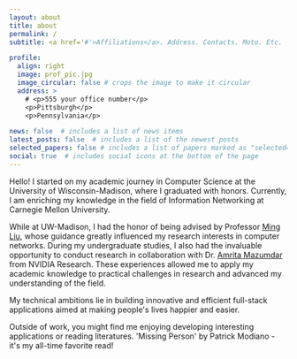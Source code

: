```yaml
---
layout: about
title: about
permalink: /
subtitle: <a href='#'>Affiliations</a>. Address. Contacts. Moto. Etc.

profile:
  align: right
  image: prof_pic.jpg
  image_circular: false # crops the image to make it circular
  address: >
    # <p>555 your office number</p>
    <p>Pittsburgh</p>
    <p>Pennsylvania</p>

news: false  # includes a list of news items
latest_posts: false  # includes a list of the newest posts
selected_papers: false # includes a list of papers marked as "selected={true}"
social: true  # includes social icons at the bottom of the page
---
```


Hello! I started on my academic journey in Computer Science at the University of Wisconsin-Madison, where I graduated with honors. Currently, I am enriching my knowledge in the field of Information Networking at Carnegie Mellon University.

While at UW-Madison, I had the honor of being advised by Professor [Ming Liu](https://pages.cs.wisc.edu/~mgliu/index.html), whose guidance greatly influenced my research interests in computer networks. During my undergraduate studies, I also had the invaluable opportunity to conduct research in collaboration with Dr. [Amrita Mazumdar](https://research.nvidia.com/person/amrita-mazumdar) from NVIDIA Research. These experiences allowed me to apply my academic knowledge to practical challenges in research and advanced my understanding of the field.


My technical ambitions lie in building innovative and efficient full-stack applications aimed at making people's lives happier and easier. 

Outside of work, you might find me enjoying developing interesting applications or reading literatures. 'Missing Person' by Patrick Modiano - it's my all-time favorite read! 

<!-- Write your biography here. Tell the world about yourself. Link to your favorite [subreddit](http://reddit.com). You can put a picture in, too. The code is already in, just name your picture `prof_pic.jpg` and put it in the `img/` folder.

Put your address / P.O. box / other info right below your picture. You can also disable any of these elements by editing `profile` property of the YAML header of your `_pages/about.md`. Edit `_bibliography/papers.bib` and Jekyll will render your [publications page](/al-folio/publications/) automatically.

Link to your social media connections, too. This theme is set up to use [Font Awesome icons](http://fortawesome.github.io/Font-Awesome/) and [Academicons](https://jpswalsh.github.io/academicons/), like the ones below. Add your Facebook, Twitter, LinkedIn, Google Scholar, or just disable all of them. -->
